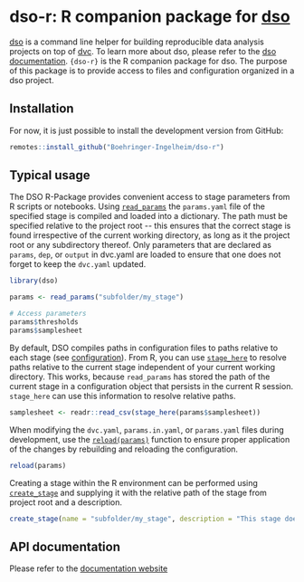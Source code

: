 # dso-r: R companion package for [dso](https://github.com/Boehringer-Ingelheim/dso)

[dso](https://github.com/Boehringer-Ingelheim/dso) is a command line helper for building reproducible data analysis projects on top of [dvc](https://dvc.org). To learn more about dso, please refer to the [dso documentation](https://boehringer-ingelheim.github.io/dso/).
`{dso-r}` is the R companion package for dso. The purpose of this package is to provide access to files and configuration organized in a dso project.

## Installation

For now, it is just possible to install the development version from GitHub:

``` r
remotes::install_github("Boehringer-Ingelheim/dso-r")
```

## Typical usage

The DSO R-Package provides convenient access to stage parameters from R scripts or notebooks.
Using [`read_params`](https://boehringer-ingelheim.github.io/dso-r/reference/read_params.html) the `params.yaml` file of the specified stage is compiled and loaded
into a dictionary. The path must be specified relative to the project root -- this ensures that the correct stage is
found irrespective of the current working directory, as long as it the project root or any subdirectory thereof.
Only parameters that are declared as `params`, `dep`, or `output` in dvc.yaml are loaded to
ensure that one does not forget to keep the `dvc.yaml` updated.

```r
library(dso)

params <- read_params("subfolder/my_stage")

# Access parameters
params$thresholds
params$samplesheet
```

By default, DSO compiles paths in configuration files to paths relative to each stage (see [configuration](https://boehringer-ingelheim.github.io/dso/cli_configuration.html)).
From R, you can use [`stage_here`](https://boehringer-ingelheim.github.io/dso-r/reference/stage_here.html) to resolve paths
relative to the current stage independent of your current working directory.
This works, because `read_params` has stored the path of the current stage in a configuration object that persists in
the current R session. `stage_here` can use this information to resolve relative paths.

```r
samplesheet <- readr::read_csv(stage_here(params$samplesheet))
```

When modifying the `dvc.yaml`, `params.in.yaml`, or `params.yaml` files during development, use the [`reload(params)`](https://boehringer-ingelheim.github.io/dso-r/reference/reload.html)
function to ensure proper application of the changes by rebuilding and reloading the configuration.

```r
reload(params)
```

Creating a stage within the R environment can be performed using [`create_stage`](https://boehringer-ingelheim.github.io/dso-r/reference/create_stage.html)
and supplying it with the relative path of the stage from project root and a description.

```r
create_stage(name = "subfolder/my_stage", description = "This stage does something")
```

## API documentation

Please refer to the [documentation website](https://boehringer-ingelheim.github.io/dso-r/reference/index.html)
